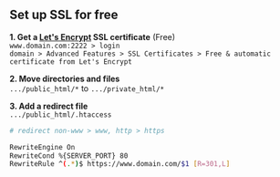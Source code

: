 Set up SSL for free
---

**1. Get a [Let's Encrypt](https://letsencrypt.org/) SSL certificate** (Free)  
`www.domain.com:2222 > login`  
`domain > Advanced Features > SSL Certificates > Free & automatic certificate from Let's Encrypt`  

**2. Move directories and files**  
`.../public_html/*` to `.../private_html/*`  

**3. Add a redirect file**  
`.../public_html/.htaccess`
```sh
# redirect non-www > www, http > https

RewriteEngine On 
RewriteCond %{SERVER_PORT} 80 
RewriteRule ^(.*)$ https://www.domain.com/$1 [R=301,L]
```
